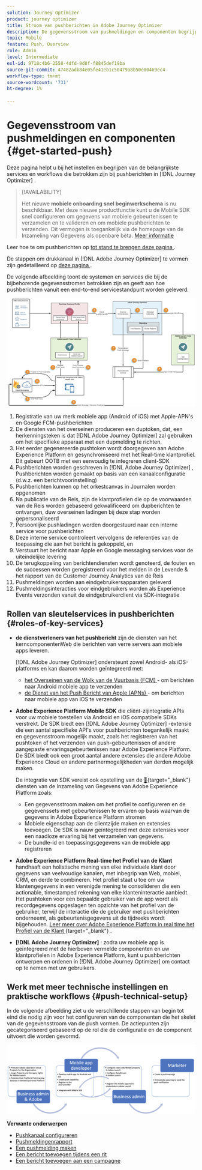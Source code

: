 ```yaml
---
solution: Journey Optimizer
product: journey optimizer
title: Stroom van pushberichten in Adobe Journey Optimizer
description: De gegevensstroom van pushmeldingen en componenten begrijpen
topic: Mobile
feature: Push, Overview
role: Admin
level: Intermediate
exl-id: 9718c4b6-2558-4dfd-9d8f-f8845def19ba
source-git-commit: 47482adb84e05fe41eb1c50479a8b50e00469ec4
workflow-type: tm+mt
source-wordcount: '731'
ht-degree: 1%

---
```


# Gegevensstroom van pushmeldingen en componenten {#get-started-push}

Deze pagina helpt u bij het instellen en begrijpen van de belangrijkste services en workflows die betrokken zijn bij pushberichten in [!DNL Journey Optimizer] .


>[!AVAILABILITY]
>
>Het nieuwe **mobiele onboarding snel beginwerkschema** is nu beschikbaar. Met deze nieuwe productfunctie kunt u de Mobile SDK snel configureren om gegevens van mobiele gebeurtenissen te verzamelen en te valideren en om mobiele pushberichten te verzenden. Dit vermogen is toegankelijk via de homepage van de Inzameling van Gegevens als openbare bèta. [Meer informatie](mobile-onboarding-wf.md)
>

Leer hoe te om pushberichten op [ tot stand te brengen deze pagina ](create-push.md).

De stappen om drukkanaal in [!DNL Adobe Journey Optimizer] te vormen zijn gedetailleerd op [ deze pagina ](push-configuration.md).

De volgende afbeelding toont de systemen en services die bij de bijbehorende gegevensstromen betrokken zijn en geeft aan hoe pushberichten vanuit een end-to-end servicestandpunt worden geleverd.

![](assets/push-flow.png)

1. Registratie van uw merk mobiele app (Android of iOS) met Apple-APN&#39;s en Google FCM-pushberichten
1. De diensten van het overseinen produceren een duptoken, dat, een herkenningsteken is dat [!DNL Adobe Journey Optimizer] zal gebruiken om het specifieke apparaat met een dupmelding te richten.
1. Het eerder gegenereerde pushtoken wordt doorgegeven aan Adobe Experience Platform en gesynchroniseerd met het Real-time klantprofiel. Dit gebeurt OOTB met een eenvoudig te integreren client-SDK
1. Pushberichten worden geschreven in [!DNL Adobe Journey Optimizer] , Pushberichten worden gemaakt op basis van een kanaalconfiguratie (d.w.z. een berichtvoorinstelling)
1. Pushberichten kunnen op het orkestcanvas in Journalen worden opgenomen
1. Na publicatie van de Reis, zijn de klantprofielen die op de voorwaarden van de Reis worden gebaseerd gekwalificeerd om dupberichten te ontvangen, duw overseinen ladingen bij deze stap worden gepersonaliseerd
1. Persoonlijke pushladingen worden doorgestuurd naar een interne service voor pushberichten
1. Deze interne service controleert vervolgens de referenties van de toepassing die aan het bericht is gekoppeld, en
1. Verstuurt het bericht naar Apple en Google messaging services voor de uiteindelijke levering
1. De terugkoppeling van berichtendiensten wordt genoteerd, de fouten en de successen worden geregistreerd voor het melden in de Levende &amp; het rapport van de Customer Journey Analytics van de Reis
1. Pushmeldingen worden aan eindgebruikersapparaten geleverd
1. Pushmeldingsinteracties voor eindgebruikers worden als Experience Events verzonden vanuit de eindgebruikerclient via SDK-integratie

## Rollen van sleutelservices in pushberichten {#roles-of-key-services}

* **de dienstverleners van het pushbericht** zijn de diensten van het kerncomponentenWeb die berichten van verre servers aan mobiele apps leveren.

  [!DNL Adobe Journey Optimizer] ondersteunt zowel Android- als iOS-platforms en kan daarom worden geïntegreerd met:
   * [ het Overseinen van de Wolk van de Vuurbasis (FCM) ](https://firebase.google.com/docs/cloud-messaging) - om berichten naar Android mobiele app te verzenden
   * [ de Dienst van het Push Bericht van Apple (APNs) ](https://developer.apple.com/library/archive/documentation/NetworkingInternet/Conceptual/RemoteNotificationsPG/APNSOverview.html) - om berichten naar mobiele app van iOS te verzenden

* **Adobe Experience Platform Mobile SDK** die cliënt-zijintegratie APIs voor uw mobiele toestellen via Android en iOS compatibele SDKs verstrekt. De SDK biedt een [!DNL Adobe Journey Optimizer] -extensie die een aantal specifieke API&#39;s voor pushberichten toegankelijk maakt en gegevensstroom mogelijk maakt, zoals het registreren van het pushtoken of het verzenden van push-gebeurtenissen of andere aangepaste ervaringsgebeurtenissen naar Adobe Experience Platform. De SDK biedt ook een groot aantal andere extensies die andere Adobe Experience Cloud en andere partnermogelijkheden van derden mogelijk maken.

  De integratie van SDK vereist ook opstelling van de [&#128279;](https://experienceleague.adobe.com/docs/experience-platform/tags/home.html?lang=nl){target="_blank"}  diensten van de Inzameling van Gegevens van Adobe Experience Platform  zoals:

   * Een gegevensstroom maken om het profiel te configureren en de gegevenssets met gebeurtenissen te ervaren op basis waarvan de gegevens in Adobe Experience Platform stromen
   * Mobiele eigenschap aan de clientzijde maken en extensies toevoegen. De SDK is nauw geïntegreerd met deze extensies voor een naadloze ervaring bij het verzamelen van gegevens.
   * De bundle-id en toepassingsgegevens van de mobiele app registreren

* **Adobe Experience Platform Real-time het Profiel van de Klant** handhaaft een holistische mening van elke individuele klant door gegevens van veelvoudige kanalen, met inbegrip van Web, mobiel, CRM, en derde te combineren. Het profiel staat u toe om uw klantengegevens in een verenigde mening te consolideren die een actionable, timestamped rekening van elke klanteninteractie aanbiedt. Het pushtoken voor een bepaalde gebruiker van de app wordt als recordgegevens opgeslagen ten opzichte van het profiel van de gebruiker, terwijl de interactie die de gebruiker met pushberichten onderneemt, als gebeurtenisgegevens uit de tijdreeks wordt bijgehouden. [ Leer meer over Adobe Experience Platform in real time het Profiel van de Klant ](https://experienceleague.adobe.com/docs/experience-platform/profile/home.html?lang=nl){target="_blank"} .

* **[!DNL Adobe Journey Optimizer]** : zodra uw mobiele app is geïntegreerd met de hierboven vermelde componenten en uw klantprofielen in Adobe Experience Platform, kunt u pushberichten ontwerpen en ordenen in [!DNL Adobe Journey Optimizer] om contact op te nemen met uw gebruikers.

## Werk met meer technische instellingen en praktische workflows {#push-technical-setup}

In de volgende afbeelding ziet u de verschillende stappen van begin tot eind die nodig zijn voor het configureren van de componenten die het skelet van de gegevensstroom van de push vormen. De actiepunten zijn gecategoriseerd gebaseerd op de rol die de configuratie en de component uitvoert die worden gevormd.

![](assets/user-flow.png)

**Verwante onderwerpen**

* [Pushkanaal configureren](push-configuration.md)
* [Pushmeldingenrapport](../reports/journey-global-report-cja-push.md)
* [Een pushmelding maken](create-push.md)
* [Een bericht toevoegen tijdens een rit](../building-journeys/journeys-message.md)
* [Een bericht toevoegen aan een campagne](../campaigns/create-campaign.md)